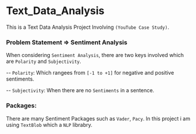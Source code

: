 # Text_Data_Analysis
This is a Text Data Analysis Project Involving `(YouTube Case Study)`.

### Problem Statement  => Sentiment Analysis
When considering `Sentiment Analysis`, there are two keys involved which are `Polarity` and `Subjectivity`.
 
 -- `Polarity`:  Which rangees from  `[-1 to +1]` for negative and positive sentiments.
 
 -- `Subjectivity`: When there are no `Sentiments` in a sentence. 
 
 ### Packages:
 There are many Sentiment Packages such as `Vader`, `Pacy`. In this project i am using `TextBlob` which a `NLP` librabry. 
 